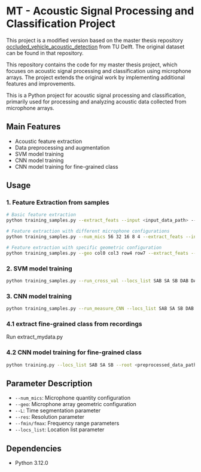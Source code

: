 # MT - Acoustic Signal Processing and Classification Project

This project is a modified version based on the master thesis repository [occluded_vehicle_acoustic_detection](https://github.com/tudelft-iv/occluded_vehicle_acoustic_detection.git) from TU Delft. The original dataset can be found in that repository.

This repository contains the code for my master thesis project, which focuses on acoustic signal processing and classification using microphone arrays. The project extends the original work by implementing additional features and improvements.

This is a Python project for acoustic signal processing and classification, primarily used for processing and analyzing acoustic data collected from microphone arrays.

## Main Features

- Acoustic feature extraction
- Data preprocessing and augmentation
- SVM model training
- CNN model training
- CNN model training for fine-grained class

## Usage

### 1. Feature Extraction from samples
```bash
# Basic feature extraction
python training_samples.py --extract_feats --input <input_data_path> --save_path <save_path>

# Feature extraction with different microphone configurations
python training_samples.py --num_mics 56 32 16 8 4 --extract_feats --input <input_data_path> --save_path <save_path> --L 2 4 8 16 --res 30 60 120 240 360 --fmin 20 50 150 --fmax 50 1500 3000

# Feature extraction with specific geometric configuration
python training_samples.py --geo col0 col3 row4 row7 --extract_feats --input <input_data_path> --save_path <save_path> --L 2 4 8 16 --res 30 60 120 240 360 --fmin 20 50 150 --fmax 50 1500 3000
```

### 2. SVM model training
```bash
python training_samples.py --run_cross_val --locs_list SAB SA SB DAB DA DB --root <preprocessed_data_path>
```

### 3. CNN model training
```bash
python training_samples.py --run_measure_CNN --locs_list SAB SA SB DAB DA DB --root <preprocessed_data_path>
```

### 4.1 extract fine-grained class from recordings
Run extract_mydata.py

### 4.2 CNN model training for fine-grained class
```bash
python training.py --locs_list SAB SA SB --root <preprocessed_data_path>
```

## Parameter Description

- `--num_mics`: Microphone quantity configuration
- `--geo`: Microphone array geometric configuration
- `--L`: Time segmentation parameter
- `--res`: Resolution parameter
- `--fmin/fmax`: Frequency range parameters
- `--locs_list`: Location list parameter

## Dependencies

- Python 3.12.0